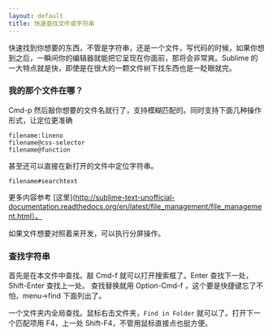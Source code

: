 ```yaml
---
layout: default
title: 快速查找文件或字符串
---
```


快速找到你想要的东西，不管是字符串，还是一个文件，写代码的时候，如果你想到之后，一瞬间你的编辑器就能把它呈现在你面前，那将会非常爽。Sublime 的一大特点就是快，即使是在很大的一颗文件树下找东西也是一眨眼就完。


### 我的那个文件在哪？

Cmd-p 然后敲你想要的文件名就行了，支持模糊匹配的。同时支持下面几种操作形式，让定位更准确


    filename:lineno
    filename@css-selector
    filename@function


甚至还可以直接在新打开的文件中定位字符串。


    filename#searchtext


更多内容参考 [这里](http://sublime-text-unofficial-documentation.readthedocs.org/en/latest/file_management/file_management.html）。



 如果文件想要对照着来开发，可以执行分屏操作。


### 查找字符串

首先是在本文件中查找。敲 Cmd-f 就可以打开搜索框了。Enter 查找下一处，Shift-Enter 查找上一处。
查找替换就用 Option-Cmd-f ，这个要是快捷键忘了不怕，menu->find 下面列出了。


一个文件夹内全局查找。鼠标右击文件夹，`Find in Folder` 就可以了。打开下一个匹配项用 F4，上一处 Shift-F4，不管用鼠标直接点也挺方便。

